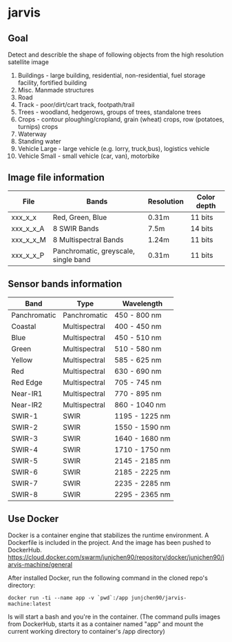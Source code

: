 # jarvis

## Goal

Detect and describle the shape of following objects from the high resolution satellite image

1. Buildings - large building, residential, non-residential, fuel storage facility, fortified building
2. Misc. Manmade structures 
3. Road 
4. Track - poor/dirt/cart track, footpath/trail
5. Trees - woodland, hedgerows, groups of trees, standalone trees
6. Crops - contour ploughing/cropland, grain (wheat) crops, row (potatoes, turnips) crops
7. Waterway 
8. Standing water
9. Vehicle Large - large vehicle (e.g. lorry, truck,bus), logistics vehicle
10. Vehicle Small - small vehicle (car, van), motorbike

## Image file information

| File | Bands | Resolution | Color depth |
| --- | --- | --- | --- |
| xxx_x_x | Red, Green, Blue | 0.31m | 11 bits |
| xxx_x_x_A | 8 SWIR Bands | 7.5m | 14 bits |
| xxx_x_x_M | 8 Multispectral Bands | 1.24m | 11 bits |
| xxx_x_x_P | Panchromatic, greyscale, single band | 0.31m | 11 bits |

## Sensor bands information

| Band | Type | Wavelength |
| --- | --- | --- |
| Panchromatic | Panchromatic | 450 - 800 nm |
| Coastal | Multispectral | 400 - 450 nm |
| Blue | Multispectral | 450 - 510 nm |
| Green | Multispectral | 510 - 580 nm |
| Yellow | Multispectral | 585 - 625 nm |
| Red | Multispectral | 630 - 690 nm |
| Red Edge | Multispectral | 705 - 745 nm |
| Near-IR1 | Multispectral | 770 - 895 nm |
| Near-IR2 | Multispectral | 860 - 1040 nm |
| SWIR-1 | SWIR | 1195 - 1225 nm |
| SWIR-2 | SWIR | 1550 - 1590 nm |
| SWIR-3 | SWIR | 1640 - 1680 nm |
| SWIR-4 | SWIR | 1710 - 1750 nm |
| SWIR-5 | SWIR | 2145 - 2185 nm |
| SWIR-6 | SWIR | 2185 - 2225 nm |
| SWIR-7 | SWIR | 2235 - 2285 nm |
| SWIR-8 | SWIR | 2295 - 2365 nm |

## Use Docker

Docker is a container engine that stabilizes the runtime environment. A Dockerfile is included in the project. And the image has been pushed to DockerHub. https://cloud.docker.com/swarm/junjchen90/repository/docker/junjchen90/jarvis-machine/general 

After installed Docker, run the following command in the cloned repo's directory:

```
docker run -ti --name app -v `pwd`:/app junjchen90/jarvis-machine:latest
```

Is will start a bash and you're in the container. (The command pulls images from DockerHub, starts it as a container named "app" and mount the current working directory to container's /app directory)
